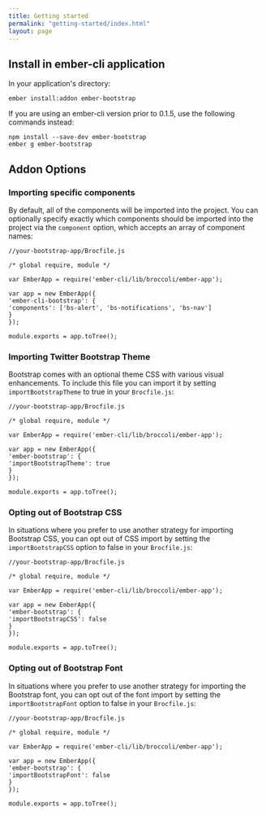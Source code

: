 ```yaml
---
title: Getting started
permalink: "getting-started/index.html"
layout: page
---
```



## Install in ember-cli application

In your application's directory:

    ember install:addon ember-bootstrap
    
If you are using an ember-cli version prior to 0.1.5, use the following commands instead:
    
    npm install --save-dev ember-bootstrap
    ember g ember-bootstrap

## Addon Options


### Importing specific components
By default, all of the components will be imported into the project. You can optionally specify exactly which components
should be imported into the project via the `component` option, which accepts an array of component names:


    
    //your-bootstrap-app/Brocfile.js
    
    /* global require, module */
    
    var EmberApp = require('ember-cli/lib/broccoli/ember-app');
    
    var app = new EmberApp({
    'ember-cli-bootstrap': {
    'components': ['bs-alert', 'bs-notifications', 'bs-nav']
    }
    });
    
    module.exports = app.toTree();


### Importing Twitter Bootstrap Theme
Bootstrap comes with an optional theme CSS with various visual enhancements.  To include this file you can import it by setting `importBootstrapTheme` to true in your `Brocfile.js`:


    //your-bootstrap-app/Brocfile.js
    
    /* global require, module */
    
    var EmberApp = require('ember-cli/lib/broccoli/ember-app');
    
    var app = new EmberApp({
    'ember-bootstrap': {
    'importBootstrapTheme': true
    }
    });
    
    module.exports = app.toTree();


### Opting out of Bootstrap CSS
In situations where you prefer to use another strategy for importing Bootstrap CSS,
you can opt out of CSS import by setting the `importBootstrapCSS` option to false in your `Brocfile.js`:

    //your-bootstrap-app/Brocfile.js
    
    /* global require, module */
    
    var EmberApp = require('ember-cli/lib/broccoli/ember-app');
    
    var app = new EmberApp({
    'ember-bootstrap': {
    'importBootstrapCSS': false
    }
    });
    
    module.exports = app.toTree();

### Opting out of Bootstrap Font
In situations where you prefer to use another strategy for importing the Bootstrap font,
you can opt out of the font import by setting the `importBootstrapFont` option to false in your `Brocfile.js`:

    //your-bootstrap-app/Brocfile.js
    
    /* global require, module */
    
    var EmberApp = require('ember-cli/lib/broccoli/ember-app');
    
    var app = new EmberApp({
    'ember-bootstrap': {
    'importBootstrapFont': false
    }
    });
    
    module.exports = app.toTree();

